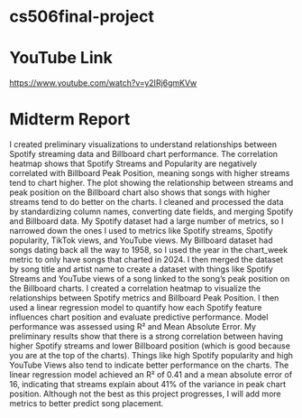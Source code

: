 # cs506final-project

# YouTube Link
https://www.youtube.com/watch?v=y2IRj6gmKVw

# Midterm Report

  I created preliminary visualizations to understand relationships between Spotify streaming data and Billboard chart performance. The correlation heatmap shows that Spotify Streams and Popularity are negatively correlated with Billboard Peak Position, meaning songs with higher streams tend to chart higher. The plot showing the relationship between streams and peak position on the Billboard chart also shows that songs with higher streams tend to do better on the charts.
  I cleaned and processed the data by standardizing column names, converting date fields, and merging Spotify and Billboard data. My Spotify dataset had a large number of metrics, so I narrowed down the ones I used to metrics like Spotify streams, Spotify popularity, TikTok views, and YouTube views. My Billboard dataset had songs dating back all the way to 1958, so I used the year in the chart_week metric to only have songs that charted in 2024. I then merged the dataset by song title and artist name to create a dataset with things like Spotify Streams and YouTube views of a song linked to the song’s peak position on the Billboard charts.
	I created a correlation heatmap to visualize the relationships between Spotify metrics and Billboard Peak Position. I then used a linear regression model to quantify how each Spotify feature influences chart position and evaluate predictive performance. Model performance was assessed using R² and Mean Absolute Error. 
  My preliminary results show that there is a strong correlation between having higher Spotify streams and lower Billboard position (which is good because you are at the top of the charts). Things like high Spotify popularity and high YouTube Views also tend to indicate better performance on the charts. The linear regression model achieved an R² of 0.41 and a mean absolute error of 16, indicating that streams explain about 41% of the variance in peak chart position. Although not the best as this project progresses, I will add more metrics to better predict song placement.

